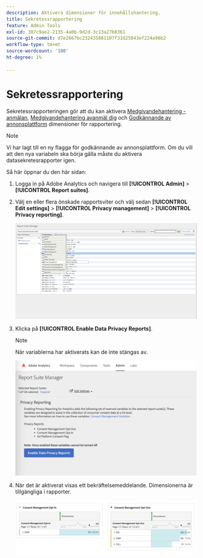 ```yaml
---
description: Aktivera dimensioner för innehållshantering.
title: Sekretessrapportering
feature: Admin Tools
exl-id: 307c9ae2-2135-4a0b-9d2d-3c13a27b8361
source-git-commit: d7e2667bc232435881107f31d25843ef224a96b2
workflow-type: tm+mt
source-wordcount: '100'
ht-degree: 1%

---
```


# Sekretessrapportering

Sekretessrapporteringen gör att du kan aktivera [Medgivandehantering - anmälan](/help/components/dimensions/cm-opt-in.md), [Medgivandehantering avanmäl dig](/help/components/dimensions/cm-opt-out.md) och [Godkännande av annonsplattform](/help/components//dimensions/ad-consent.md) dimensioner för rapportering.

>[!NOTE]
>
>Vi har lagt till en ny flagga för godkännande av annonsplattform. Om du vill att den nya variabeln ska börja gälla måste du aktivera datasekretesrapporter igen.

Så här öppnar du den här sidan:

1. Logga in på Adobe Analytics och navigera till **[!UICONTROL Admin]** > **[!UICONTROL Report suites]**.
1. Välj en eller flera önskade rapportsviter och välj sedan **[!UICONTROL Edit settings]** > **[!UICONTROL Privacy management]** > **[!UICONTROL Privacy reporting]**.

   ![Redigera inställningar](assets/rsm-privacy-select.png)

1. Klicka på **[!UICONTROL Enable Data Privacy Reports]**.

   >[!NOTE]
   >
   >När variablerna har aktiverats kan de inte stängas av.

   ![Aktivera](assets/rsm-privacy-enable.png)

1. När det är aktiverat visas ett bekräftelsemeddelande. Dimensionerna är tillgängliga i rapporter.

   ![Rapport](assets/consent-management.png)
